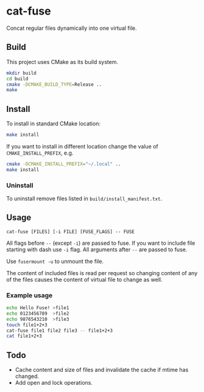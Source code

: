 # cat-fuse
Concat regular files dynamically into one virtual file.

## Build
This project uses CMake as its build system.
```bash
mkdir build
cd build
cmake -DCMAKE_BUILD_TYPE=Release ..
make
```

## Install
To install in standard CMake location:
```bash
make install
```

If you want to install in different location change the value of `CMAKE_INSTALL_PREFIX`, e.g.
```bash
cmake -DCMAKE_INSTALL_PREFIX="~/.local" ..
make install
```

### Uninstall
To uninstall remove files listed in `build/install_manifest.txt`.

## Usage
```
cat-fuse [FILES] [-i FILE] [FUSE_FLAGS] -- FUSE
```

All flags before `--` (except `-i`) are passed to fuse.
If you want to include file starting with dash use `-i` flag.
All arguments after `--` are passed to fuse.

Use `fusermount -u` to unmount the file.

The content of included files is read per request so changing content of any of the files causes the content of virtual file to change as well.

### Example usage
```bash
echo Hello Fuse! >file1
echo 0123456789  >file2
echo 9876543210  >file3
touch file1+2+3
cat-fuse file1 file2 file3 -- file1+2+3
cat file1+2+3
```

## Todo
- Cache content and size of files and invalidate the cache if mtime has changed.
- Add open and lock operations.
